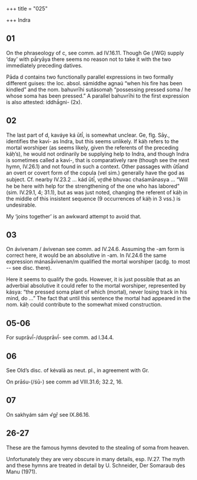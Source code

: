 +++
title = "025"

+++
Indra


## 01
On the phraseology of c, see comm. ad IV.16.11. Though Ge (/WG) supply ‘day’ with pā́ryāya there seems no reason not to take it with the two immediately preceding datives.

Pāda d contains two functionally parallel expressions in two formally different guises: the loc. absol. sámiddhe agnaú “when his fire has been kindled” and the nom. bahuvrīhi sutásomaḥ “possessing pressed soma / he whose soma has been pressed.” A parallel bahuvrīhi to the first expression is also attested: iddhā́gni- (2x).


## 02
The last part of d, kaváye ká ūtī́, is somewhat unclear. Ge, flg. Sāy., identifies the kaví- as Indra, but this seems unlikely. If káḥ refers to the mortal worshiper (as seems likely, given the referents of the preceding káḥ’s), he would not ordinarily be supplying help to Indra, and though Indra is sometimes called a kaví-, that is comparatively rare (though see the next hymn, IV.26.1) and not found in such a context. Other passages with ūtī́and an overt or covert form of the copula (vel sim.) generally have the god as subject. Cf. nearby IV.23.2 … kád ūtī́, vr̥dhé bhuvac chaśamānasya ... “Will he be here with help for the strengthening of the one who has labored” (sim. IV.29.1, 4; 31.1), but as was just noted, changing the referent of káḥ in the middle of this insistent sequence (9 occurrences of káḥ in 3 vss.) is undesirable.

My ‘joins together’ is an awkward attempt to avoid that.


## 03
On ávivenam / ávivenan see comm. ad IV.24.6. Assuming the -am form is correct here, it would be an absolutive in -am. In IV.24.6 the same expression mánasā́vivenan/m qualified the mortal worshiper (acdg. to most -- see disc. there).

Here it seems to qualify the gods. However, it is just possible that as an adverbial absolutive it could refer to the mortal worshiper, represented by kásya: “the pressed soma plant of which (mortal), never losing track in his mind, do …” The fact that until this sentence the mortal had appeared in the nom. káḥ could contribute to the somewhat mixed construction.

## 05-06
For suprāvī́-/duṣprāvī́- see comm. ad I.34.4.


## 06
See Old’s disc. of kévalā as neut. pl., in agreement with Gr.

On prāśu-(/śū-) see comm ad VIII.31.6; 32.2, 16.


## 07
On sakhyám sám √gṝ see IX.86.16.


## 26-27
These are the famous hymns devoted to the stealing of soma from heaven.

Unfortunately they are very obscure in many details, esp. IV.27. The myth and these hymns are treated in detail by U. Schneider, Der Somaraub des Manu (1971).

